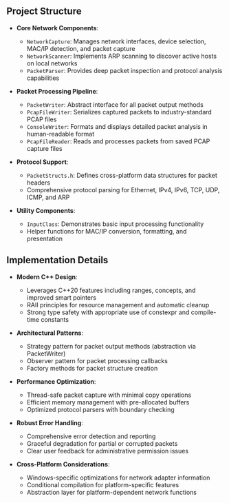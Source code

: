 ## Project Structure

- **Core Network Components**:
  - `NetworkCapture`: Manages network interfaces, device selection, MAC/IP detection, and packet capture
  - `NetworkScanner`: Implements ARP scanning to discover active hosts on local networks
  - `PacketParser`: Provides deep packet inspection and protocol analysis capabilities

- **Packet Processing Pipeline**:
  - `PacketWriter`: Abstract interface for all packet output methods
  - `PcapFileWriter`: Serializes captured packets to industry-standard PCAP files
  - `ConsoleWriter`: Formats and displays detailed packet analysis in human-readable format
  - `PcapFileReader`: Reads and processes packets from saved PCAP capture files

- **Protocol Support**:
  - `PacketStructs.h`: Defines cross-platform data structures for packet headers
  - Comprehensive protocol parsing for Ethernet, IPv4, IPv6, TCP, UDP, ICMP, and ARP

- **Utility Components**:
  - `InputClass`: Demonstrates basic input processing functionality
  - Helper functions for MAC/IP conversion, formatting, and presentation

## Implementation Details

- **Modern C++ Design**:
  - Leverages C++20 features including ranges, concepts, and improved smart pointers
  - RAII principles for resource management and automatic cleanup
  - Strong type safety with appropriate use of constexpr and compile-time constants

- **Architectural Patterns**:
  - Strategy pattern for packet output methods (abstraction via PacketWriter)
  - Observer pattern for packet processing callbacks
  - Factory methods for packet structure creation

- **Performance Optimization**:
  - Thread-safe packet capture with minimal copy operations
  - Efficient memory management with pre-allocated buffers
  - Optimized protocol parsers with boundary checking

- **Robust Error Handling**:
  - Comprehensive error detection and reporting
  - Graceful degradation for partial or corrupted packets
  - Clear user feedback for administrative permission issues

- **Cross-Platform Considerations**:
  - Windows-specific optimizations for network adapter information
  - Conditional compilation for platform-specific features
  - Abstraction layer for platform-dependent network functions